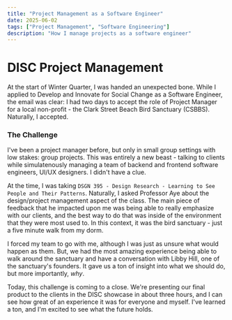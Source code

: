 ```yaml
---
title: "Project Management as a Software Engineer"
date: 2025-06-02
tags: ["Project Management", "Software Engineering"]
description: "How I manage projects as a software engineer"
---
```


# DISC Project Management

At the start of Winter Quarter, I was handed an unexpected bone. While I applied to Develop and Innovate for Social Change as a Software Engineer, the email was clear: I had two days to accept the role of Project Manager for a local non-profit - the Clark Street Beach Bird Sanctuary (CSBBS). Naturally, I accepted.

### The Challenge

I've been a project manager before, but only in small group settings with low stakes: group projects. This was entirely a new beast - talking to clients while simulatenously managing a team of backend and frontend software engineers, UI/UX designers. I didn't have a clue.

At the time, I was taking `DSGN 395 - Design Research - Learning to See People and Their Patterns`. Naturally, I asked Professor Aye about the design/project management aspect of the class. The main piece of feedback that he impacted upon me was being able to really emphasize with our clients, and the best way to do that was inside of the environment that they were most used to. In this context, it was the bird sanctuary - just a five minute walk from my dorm.

I forced my team to go with me, although I was just as unsure what would happen as them. But, we had the most amazing experience being able to walk around the sanctuary and have a conversation with Libby Hill, one of the sanctuary's founders. It gave us a ton of insight into what we should do, but more importantly, _why_.

Today, this challenge is coming to a close. We're presenting our final product to the clients in the DISC showcase in about three hours, and I can see how great of an experience it was for everyone and myself. I've learned a ton, and I'm excited to see what the future holds.

###
